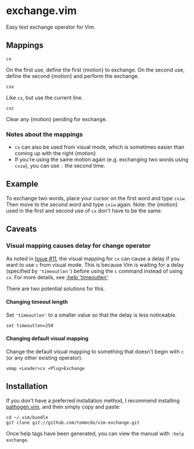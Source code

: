 exchange.vim
============

Easy text exchange operator for Vim.

Mappings
--------

`cx`

On the first use, define the first {motion} to exchange. On the second use,
define the second {motion} and perform the exchange.

`cxx`

Like `cx`, but use the current line.

`cxc`

Clear any {motion} pending for exchange.

### Notes about the mappings

* `cx` can also be used from visual mode, which is sometimes easier than coming
  up with the right {motion}
* If you're using the same motion again (e.g. exchanging two words using
  `cxiw`), you can use `.` the second time.

Example
-------

To exchange two words, place your cursor on the first word and type `cxiw`.
Then move to the second word and type `cxiw` again. Note: the {motion} used in
the first and second use of `cx` don't have to be the same.

Caveats
-------

### Visual mapping causes delay for change operator

As noted in [Issue #11][iss11], the visual mapping for `cx` can cause a delay
if you want to use `c` from visual mode. This is because Vim is waiting for a
delay (specified by `'timeoutlen'`) before using the `c` command instead of
using `cx`.  For more details, see [:help 'timeoutlen'][timeoutlen].

There are two potential solutions for this.

#### Changing timeout length

Set `'timeoutlen'` to a smaller value so that the delay is less noticeable.

    set timeoutlen=250

#### Changing default visual mapping

Change the default visual mapping to something that doesn't begin with `c` (or
any other existing operator).

    vmap <Leader>cx <Plug>Exchange

[iss11]: https://github.com/tommcdo/vim-exchange/issues/11
[timeoutlen]: http://vimdoc.sourceforge.net/htmldoc/options.html#'timeoutlen'

Installation
------------

If you don't have a preferred installation method, I recommend
installing [pathogen.vim](https://github.com/tpope/vim-pathogen), and
then simply copy and paste:

    cd ~/.vim/bundle
    git clone git://github.com/tommcdo/vim-exchange.git

Once help tags have been generated, you can view the manual with
`:help exchange`.
